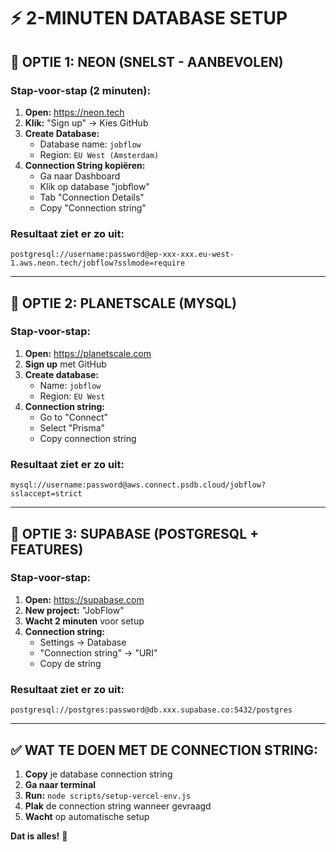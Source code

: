 # ⚡ 2-MINUTEN DATABASE SETUP

## 🚀 **OPTIE 1: NEON (SNELST - AANBEVOLEN)**

### **Stap-voor-stap (2 minuten):**
1. **Open:** https://neon.tech
2. **Klik:** "Sign up" → Kies GitHub
3. **Create Database:**
   - Database name: `jobflow`
   - Region: `EU West (Amsterdam)` 
4. **Connection String kopiëren:**
   - Ga naar Dashboard
   - Klik op database "jobflow"
   - Tab "Connection Details"
   - Copy "Connection string"
   
### **Resultaat ziet er zo uit:**
```
postgresql://username:password@ep-xxx-xxx.eu-west-1.aws.neon.tech/jobflow?sslmode=require
```

---

## 🚀 **OPTIE 2: PLANETSCALE (MYSQL)**

### **Stap-voor-stap:**
1. **Open:** https://planetscale.com
2. **Sign up** met GitHub
3. **Create database:** 
   - Name: `jobflow`
   - Region: `EU West`
4. **Connection string:**
   - Go to "Connect" 
   - Select "Prisma"
   - Copy connection string

### **Resultaat ziet er zo uit:**
```
mysql://username:password@aws.connect.psdb.cloud/jobflow?sslaccept=strict
```

---

## 🚀 **OPTIE 3: SUPABASE (POSTGRESQL + FEATURES)**

### **Stap-voor-stap:**
1. **Open:** https://supabase.com
2. **New project:** "JobFlow"
3. **Wacht 2 minuten** voor setup
4. **Connection string:**
   - Settings → Database
   - "Connection string" → "URI"
   - Copy de string

### **Resultaat ziet er zo uit:**
```
postgresql://postgres:password@db.xxx.supabase.co:5432/postgres
```

---

## ✅ **WAT TE DOEN MET DE CONNECTION STRING:**

1. **Copy** je database connection string
2. **Ga naar terminal**
3. **Run:** `node scripts/setup-vercel-env.js`
4. **Plak** de connection string wanneer gevraagd
5. **Wacht** op automatische setup

**Dat is alles!** 🎉 
